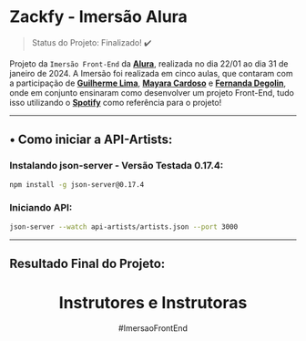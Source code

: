 # Zackfy - Imersão Alura
> Status do Projeto: Finalizado! :heavy_check_mark:

Projeto da `Imersão Front-End` da **[Alura](https://www.alura.com.br/)**, realizada no dia 22/01 ao dia 31 de janeiro de 2024. A Imersão foi realizada em cinco aulas, que contaram com a participação de **[Guilherme Lima](https://www.linkedin.com/in/guilherme-lima-developer/)**, **[Mayara Cardoso](https://www.linkedin.com/in/mayara-cardoso-556a45162/)** e **[Fernanda Degolin](https://www.linkedin.com/in/fernandadegolin/)**, onde em conjunto ensinaram como desenvolver um projeto Front-End, tudo isso utilizando o **[Spotify](https://open.spotify.com/intl-pt)** como referência para o projeto!

---

## • Como iniciar a API-Artists:

### Instalando json-server - Versão Testada 0.17.4:
```bash
npm install -g json-server@0.17.4
```
### Iniciando API:
```bash
json-server --watch api-artists/artists.json --port 3000
```

---

## Resultado Final do Projeto:

<div align="center">
  <h1>Instrutores e Instrutoras</h1>
</div>

<div class="footer-hashtag" align="center">
  <p>#ImersaoFrontEnd</p>
</div>
